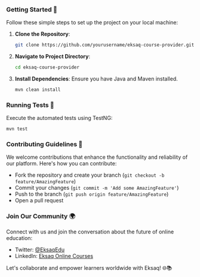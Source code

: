 ### Getting Started 🚀

Follow these simple steps to set up the project on your local machine:

1. **Clone the Repository**:
   ```bash
   git clone https://github.com/yourusername/eksaq-course-provider.git
   ```

2. **Navigate to Project Directory**:
   ```bash
   cd eksaq-course-provider
   ```

3. **Install Dependencies**:
   Ensure you have Java and Maven installed.
   ```bash
   mvn clean install
   ```

### Running Tests 🧪

Execute the automated tests using TestNG:
```bash
mvn test
```

### Contributing Guidelines 🤝

We welcome contributions that enhance the functionality and reliability of our platform. Here's how you can contribute:

- Fork the repository and create your branch (`git checkout -b feature/AmazingFeature`)
- Commit your changes (`git commit -m 'Add some AmazingFeature'`)
- Push to the branch (`git push origin feature/AmazingFeature`)
- Open a pull request

### Join Our Community 🌍

Connect with us and join the conversation about the future of online education:

- Twitter: [@EksaqEdu](https://twitter.com/EksaqEdu)
- LinkedIn: [Eksaq Online Courses](https://www.linkedin.com/company/eksaq)

Let's collaborate and empower learners worldwide with Eksaq! 🌐📚

